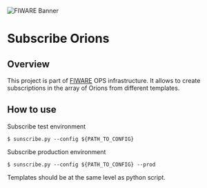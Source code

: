 ![FIWARE Banner](https://nexus.lab.fiware.org/repository/raw/public/images/fiware-logo1.png)

# Subscribe Orions

## Overview
This project is part of [FIWARE](https://fiware.org) OPS infrastructure.
It allows to create subscriptions in the array of Orions from different templates.

## How to use
Subscribe test environment
```console
$ sunscribe.py --config ${PATH_TO_CONFIG}
```
Subscribe production environment
```console
$ sunscribe.py --config ${PATH_TO_CONFIG} --prod
```
Templates should be at the same level as python script.
